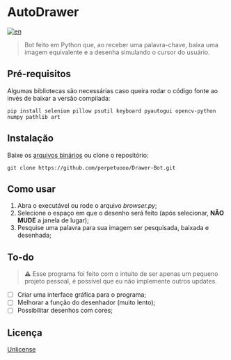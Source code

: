 # AutoDrawer
[![en](https://img.shields.io/badge/lang-en-red.svg)](README.md)
> Bot feito em Python que, ao receber uma palavra-chave, baixa uma imagem equivalente e a desenha simulando o cursor do usuário. 

## Pré-requisitos
Algumas bibliotecas são necessárias caso queira rodar o código fonte ao invés de baixar a versão compilada:
```
pip install selenium pillow psutil keyboard pyautogui opencv-python numpy pathlib art
```
## Instalação
Baixe os [arquivos binários](https://github.com/perpetuooo/Drawer-Bot/releases) ou clone o repositório:
```
git clone https://github.com/perpetuooo/Drawer-Bot.git
```
## Como usar
1. Abra o executável ou rode o arquivo *browser.py*;
2. Selecione o espaço em que o desenho será feito (após selecionar, **NÃO MUDE** a janela de lugar);
3. Pesquise uma palavra para sua imagem ser pesquisada, baixada e desenhada;

## To-do
>⚠ Esse programa foi feito com o intuito de ser apenas um pequeno projeto pessoal, é possível que eu não implemente outros updates.
 - [ ] Criar uma interface gráfica para o programa;
 - [ ] Melhorar a função do desenhador (muito lento);
 - [ ] Possibilitar desenhos com cores;
 
 ## Licença
 [Unlicense](LICENSE.md)
